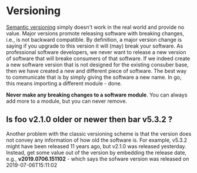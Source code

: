 # Versioning
[Semantic versioning](https://semver.org/) simply doesn't work in the real world and provide no value. 
Major versions promote releasing software with breaking changes, i.e., is not backward compatible. By definition,
a major version change is saying if you upgrade to this version it will (may) break your software. As professional
software developers, we never want to release a new version of software that will breake consumers of that software.
If we indeed create a new software version that is not designed for the existing consuber base, then we have created
a new and different piece of software. The best way to communicate that is by simply giving the software a new name.
In go, this means importing a different module - done.

**Never make any breaking changes to a software module**. You can always add more to a module, but you can
never remove. 

## Is foo v2.1.0 older or newer then bar v5.3.2 ?
Another problem with the classic versioning scheme is that the version does not convey any information of how old the
software is. For example, v5.3.2 might have been released 11 years ago, but v2.1.0 was released yesterday. Instead, get
some value out of the version by embedding the release date, e.g., **v2019.0706.151102** - which says the sofware version 
was released on 2019-07-06T15:11:02

